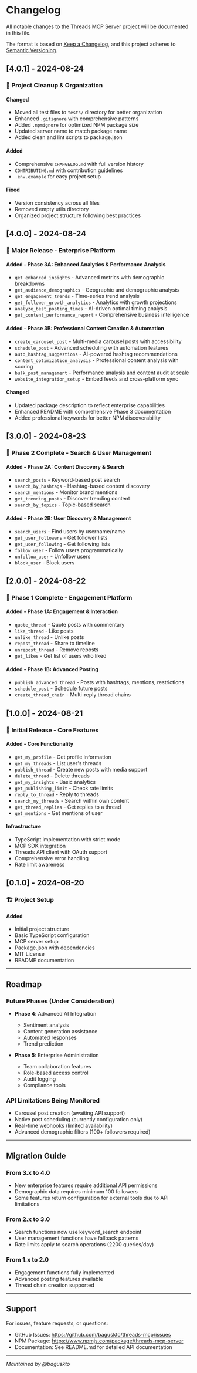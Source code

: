 # Changelog

All notable changes to the Threads MCP Server project will be documented in this file.

The format is based on [Keep a Changelog](https://keepachangelog.com/en/1.0.0/),
and this project adheres to [Semantic Versioning](https://semver.org/spec/v2.0.0.html).

## [4.0.1] - 2024-08-24

### 🧹 Project Cleanup & Organization

#### Changed
- Moved all test files to `tests/` directory for better organization
- Enhanced `.gitignore` with comprehensive patterns
- Added `.npmignore` for optimized NPM package size
- Updated server name to match package name
- Added clean and lint scripts to package.json

#### Added
- Comprehensive `CHANGELOG.md` with full version history
- `CONTRIBUTING.md` with contribution guidelines
- `.env.example` for easy project setup

#### Fixed
- Version consistency across all files
- Removed empty utils directory
- Organized project structure following best practices

## [4.0.0] - 2024-08-24

### 🚀 Major Release - Enterprise Platform

#### Added - Phase 3A: Enhanced Analytics & Performance Analysis
- `get_enhanced_insights` - Advanced metrics with demographic breakdowns
- `get_audience_demographics` - Geographic and demographic analysis
- `get_engagement_trends` - Time-series trend analysis
- `get_follower_growth_analytics` - Analytics with growth projections
- `analyze_best_posting_times` - AI-driven optimal timing analysis
- `get_content_performance_report` - Comprehensive business intelligence

#### Added - Phase 3B: Professional Content Creation & Automation
- `create_carousel_post` - Multi-media carousel posts with accessibility
- `schedule_post` - Advanced scheduling with automation features
- `auto_hashtag_suggestions` - AI-powered hashtag recommendations
- `content_optimization_analysis` - Professional content analysis with scoring
- `bulk_post_management` - Performance analysis and content audit at scale
- `website_integration_setup` - Embed feeds and cross-platform sync

#### Changed
- Updated package description to reflect enterprise capabilities
- Enhanced README with comprehensive Phase 3 documentation
- Added professional keywords for better NPM discoverability

## [3.0.0] - 2024-08-23

### 🎯 Phase 2 Complete - Search & User Management

#### Added - Phase 2A: Content Discovery & Search
- `search_posts` - Keyword-based post search
- `search_by_hashtags` - Hashtag-based content discovery
- `search_mentions` - Monitor brand mentions
- `get_trending_posts` - Discover trending content
- `search_by_topics` - Topic-based search

#### Added - Phase 2B: User Discovery & Management
- `search_users` - Find users by username/name
- `get_user_followers` - Get follower lists
- `get_user_following` - Get following lists
- `follow_user` - Follow users programmatically
- `unfollow_user` - Unfollow users
- `block_user` - Block users

## [2.0.0] - 2024-08-22

### 🎉 Phase 1 Complete - Engagement Platform

#### Added - Phase 1A: Engagement & Interaction
- `quote_thread` - Quote posts with commentary
- `like_thread` - Like posts
- `unlike_thread` - Unlike posts
- `repost_thread` - Share to timeline
- `unrepost_thread` - Remove reposts
- `get_likes` - Get list of users who liked

#### Added - Phase 1B: Advanced Posting
- `publish_advanced_thread` - Posts with hashtags, mentions, restrictions
- `schedule_post` - Schedule future posts
- `create_thread_chain` - Multi-reply thread chains

## [1.0.0] - 2024-08-21

### 🚀 Initial Release - Core Features

#### Added - Core Functionality
- `get_my_profile` - Get profile information
- `get_my_threads` - List user's threads
- `publish_thread` - Create new posts with media support
- `delete_thread` - Delete threads
- `get_my_insights` - Basic analytics
- `get_publishing_limit` - Check rate limits
- `reply_to_thread` - Reply to threads
- `search_my_threads` - Search within own content
- `get_thread_replies` - Get replies to a thread
- `get_mentions` - Get mentions of user

#### Infrastructure
- TypeScript implementation with strict mode
- MCP SDK integration
- Threads API client with OAuth support
- Comprehensive error handling
- Rate limit awareness

## [0.1.0] - 2024-08-20

### 🏗️ Project Setup

#### Added
- Initial project structure
- Basic TypeScript configuration
- MCP server setup
- Package.json with dependencies
- MIT License
- README documentation

---

## Roadmap

### Future Phases (Under Consideration)
- **Phase 4**: Advanced AI Integration
  - Sentiment analysis
  - Content generation assistance
  - Automated responses
  - Trend prediction

- **Phase 5**: Enterprise Administration
  - Team collaboration features
  - Role-based access control
  - Audit logging
  - Compliance tools

### API Limitations Being Monitored
- Carousel post creation (awaiting API support)
- Native post scheduling (currently configuration only)
- Real-time webhooks (limited availability)
- Advanced demographic filters (100+ followers required)

---

## Migration Guide

### From 3.x to 4.0
- New enterprise features require additional API permissions
- Demographic data requires minimum 100 followers
- Some features return configuration for external tools due to API limitations

### From 2.x to 3.0
- Search functions now use keyword_search endpoint
- User management functions have fallback patterns
- Rate limits apply to search operations (2200 queries/day)

### From 1.x to 2.0
- Engagement functions fully implemented
- Advanced posting features available
- Thread chain creation supported

---

## Support

For issues, feature requests, or questions:
- GitHub Issues: https://github.com/baguskto/threads-mcp/issues
- NPM Package: https://www.npmjs.com/package/threads-mcp-server
- Documentation: See README.md for detailed API documentation

---

*Maintained by @baguskto*